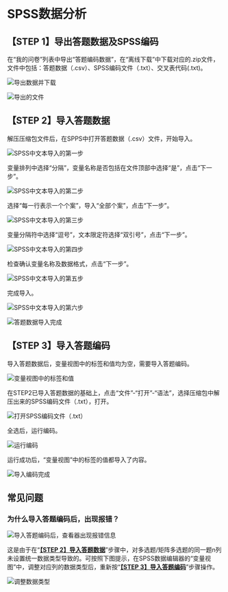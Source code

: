 # SPSS数据分析

## 【STEP 1】导出答题数据及SPSS编码

在“我的问卷”列表中导出“答题编码数据”，在“离线下载”中下载对应的.zip文件，文件中包括：答题数据（.csv）、SPSS编码文件（.txt）、交叉表代码(.txt)。

![导出数据并下载](<../../.gitbook/assets/Snipaste_2023-10-09_10-13-00 (1).png>)

![导出的文件](<../../.gitbook/assets/Snipaste_2023-10-09_10-27-02 (1).png>)

## 【STEP 2】导入答题数据

解压压缩包文件后，在SPPS中打开答题数据（.csv）文件，开始导入。

![SPSS中文本导入的第一步](<../../.gitbook/assets/image (548).png>)

变量排列中选择“分隔”，变量名称是否包括在文件顶部中选择“是”，点击“下一步”。

![SPSS中文本导入的第二步](<../../.gitbook/assets/image (96).png>)

选择“每一行表示一个个案”，导入“全部个案”，点击“下一步”。

![SPSS中文本导入的第三步](<../../.gitbook/assets/image (4) (1) (1) (1) (1) (1).png>)

变量分隔符中选择“逗号”，文本限定符选择“双引号”，点击“下一步”。

![SPSS中文本导入的第四步](<../../.gitbook/assets/image (438).png>)

检查确认变量名称及数据格式，点击“下一步”。

![SPSS中文本导入的第五步](<../../.gitbook/assets/image (220).png>)

完成导入。

![SPSS中文本导入的第六步](<../../.gitbook/assets/image (214).png>)

![答题数据导入完成](<../../.gitbook/assets/image (144).png>)

## 【STEP 3】导入答题编码

导入答题数据后，变量视图中的标签和值均为空，需要导入答题编码。

![变量视图中的标签和值](<../../.gitbook/assets/image (22) (1) (1).png>)

在STEP2已导入答题数据的基础上，点击“文件”-“打开”-“语法”，选择压缩包中解压出来的SPSS编码文件（.txt），打开。

![打开SPSS编码文件（.txt）](<../../.gitbook/assets/image (578).png>)

全选后，运行编码。

![运行编码](<../../.gitbook/assets/image (178).png>)

运行成功后，“变量视图”中的标签的值都导入了内容。

![导入编码完成](<../../.gitbook/assets/image (451).png>)

## 常见问题

### 为什么导入答题编码后，出现报错？

![导入答题编码后，查看器出现报错信息](<../../.gitbook/assets/image (597).png>)

这是由于在“[**【STEP 2】导入答题数据**](spss-shu-ju-fen-xi.md#step-2-dao-ru-da-ti-shu-ju)”步骤中，对多选题/矩阵多选题的同一题n列未设置统一数据类型导致的。可按照下图提示，在SPSS数据编辑器的“变量视图”中，调整对应列的数据类型后，重新按“[**【STEP 3】导入答题编码**](spss-shu-ju-fen-xi.md#step-3-dao-ru-da-ti-bian-ma)”步骤操作。

![调整数据类型  ](<../../.gitbook/assets/image (19) (1) (1).png>)
